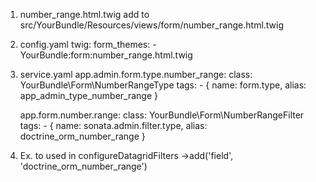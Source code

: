 1. number_range.html.twig add to src/YourBundle/Resources/views/form/number_range.html.twig
2. config.yaml
twig:
	form_themes:
		- YourBundle:form:number_range.html.twig
3. service.yaml
    app.admin.form.type.number_range:
        class: YourBundle\Form\NumberRangeType
        tags:
          - { name: form.type, alias: app_admin_type_number_range }

    app.form.number.range:
        class: YourBundle\Form\NumberRangeFilter
        tags:
          - { name: sonata.admin.filter.type, alias: doctrine_orm_number_range }
4. Ex. to used in configureDatagridFilters
->add('field', 'doctrine_orm_number_range')
